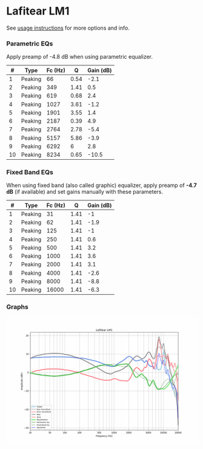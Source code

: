 # Lafitear LM1
See [usage instructions](https://github.com/jaakkopasanen/AutoEq#usage) for more options and info.

### Parametric EQs
Apply preamp of -4.8 dB when using parametric equalizer.

|   # | Type    |   Fc (Hz) |    Q |   Gain (dB) |
|-----|---------|-----------|------|-------------|
|   1 | Peaking |        66 | 0.54 |        -2.1 |
|   2 | Peaking |       349 | 1.41 |         0.5 |
|   3 | Peaking |       619 | 0.68 |         2.4 |
|   4 | Peaking |      1027 | 3.61 |        -1.2 |
|   5 | Peaking |      1901 | 3.55 |         1.4 |
|   6 | Peaking |      2187 | 0.39 |         4.9 |
|   7 | Peaking |      2764 | 2.78 |        -5.4 |
|   8 | Peaking |      5157 | 5.86 |        -3.9 |
|   9 | Peaking |      6292 | 6    |         2.8 |
|  10 | Peaking |      8234 | 0.65 |       -10.5 |

### Fixed Band EQs
When using fixed band (also called graphic) equalizer, apply preamp of **-4.7 dB** (if available) and set gains manually with these parameters.

|   # | Type    |   Fc (Hz) |    Q |   Gain (dB) |
|-----|---------|-----------|------|-------------|
|   1 | Peaking |        31 | 1.41 |        -1   |
|   2 | Peaking |        62 | 1.41 |        -1.9 |
|   3 | Peaking |       125 | 1.41 |        -1   |
|   4 | Peaking |       250 | 1.41 |         0.6 |
|   5 | Peaking |       500 | 1.41 |         3.2 |
|   6 | Peaking |      1000 | 1.41 |         3.6 |
|   7 | Peaking |      2000 | 1.41 |         3.1 |
|   8 | Peaking |      4000 | 1.41 |        -2.6 |
|   9 | Peaking |      8000 | 1.41 |        -8.8 |
|  10 | Peaking |     16000 | 1.41 |        -6.3 |

### Graphs
![](./Lafitear%20LM1.png)
